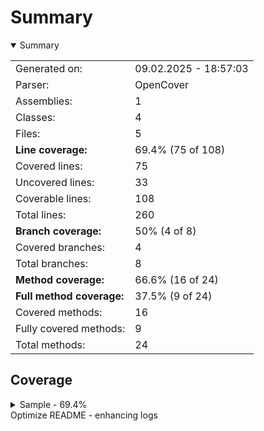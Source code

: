 # Summary
<details open><summary>Summary</summary>

|||
|:---|:---|
| Generated on: | 09.02.2025 - 18:57:03 |
| Parser: | OpenCover |
| Assemblies: | 1 |
| Classes: | 4 |
| Files: | 5 |
| **Line coverage:** | 69.4% (75 of 108) |
| Covered lines: | 75 |
| Uncovered lines: | 33 |
| Coverable lines: | 108 |
| Total lines: | 260 |
| **Branch coverage:** | 50% (4 of 8) |
| Covered branches: | 4 |
| Total branches: | 8 |
| **Method coverage:** | 66.6% (16 of 24) |
| **Full method coverage:** | 37.5% (9 of 24) |
| Covered methods: | 16 |
| Fully covered methods: | 9 |
| Total methods: | 24 |

</details>

## Coverage
<details><summary>Sample - 69.4%</summary>

|**Name**|**Line**|**Branch**|**Method**|**Full method**|
|:---|---:|---:|---:|---:|
|**Sample**|**69.4%**|**50%**|**66.6%**|**37.5%**|
|Sample.PartialClass|54.5%|50%|50%|33.3%|
|Test.Program|100%||100%|100%|
|Test.TestClass|72.7%|50%|80%|20%|
|Test.TestClass2|63.1%|50%|60%|30%|

</details>
Optimize README - enhancing logs